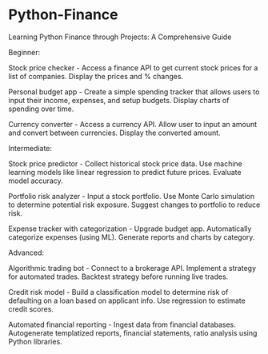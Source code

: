# Python-Finance

Learning Python Finance through Projects: A Comprehensive Guide

Beginner:

Stock price checker - Access a finance API to get current stock prices for a list of companies. Display the prices and % changes.

Personal budget app - Create a simple spending tracker that allows users to input their income, expenses, and setup budgets. Display charts of spending over time.

Currency converter - Access a currency API. Allow user to input an amount and convert between currencies. Display the converted amount.

Intermediate:

Stock price predictor - Collect historical stock price data. Use machine learning models like linear regression to predict future prices. Evaluate model accuracy.

Portfolio risk analyzer - Input a stock portfolio. Use Monte Carlo simulation to determine potential risk exposure. Suggest changes to portfolio to reduce risk.

Expense tracker with categorization - Upgrade budget app. Automatically categorize expenses (using ML). Generate reports and charts by category.

Advanced:

Algorithmic trading bot - Connect to a brokerage API. Implement a strategy for automated trades. Backtest strategy before running live trades.

Credit risk model - Build a classification model to determine risk of defaulting on a loan based on applicant info. Use regression to estimate credit scores.

Automated financial reporting - Ingest data from financial databases. Autogenerate templatized reports, financial statements, ratio analysis using Python libraries.
